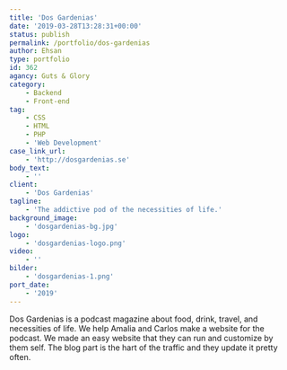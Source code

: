 ```yaml
---
title: 'Dos Gardenias'
date: '2019-03-28T13:28:31+00:00'
status: publish
permalink: /portfolio/dos-gardenias
author: Ehsan
type: portfolio
id: 362
agancy: Guts & Glory
category:
    - Backend
    - Front-end
tag:
    - CSS
    - HTML
    - PHP
    - 'Web Development'
case_link_url:
    - 'http://dosgardenias.se'
body_text:
    - ''
client:
    - 'Dos Gardenias'
tagline:
    - 'The addictive pod of the necessities of life.'
background_image:
    - 'dosgardenias-bg.jpg'
logo:
    - 'dosgardenias-logo.png'
video:
    - ''
bilder:
    - 'dosgardenias-1.png'
port_date:
    - '2019'
---
```

Dos Gardenias is a podcast magazine about food, drink, travel, and necessities of life. We help Amalia and Carlos make a website for the podcast. We made an easy website that they can run and customize by them self. The blog part is the hart of the traffic and they update it pretty often.